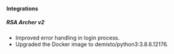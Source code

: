 
#### Integrations
##### RSA Archer v2
- Improved error handling in login process.
- Upgraded the Docker image to demisto/python3:3.8.6.12176.
